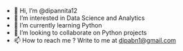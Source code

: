 - 👋 Hi, I’m @dipannita12
- 👀 I’m interested in Data Science and Analytics
- 🌱 I’m currently learning Python
- 💞️ I’m looking to collaborate on Python projects
- 📫 How to reach me ? Write to me at dipabn1@gmail.com

<!---
dipannita12/dipannita12 is a ✨ special ✨ repository because its `README.md` (this file) appears on your GitHub profile.
You can click the Preview link to take a look at your changes.
--->
